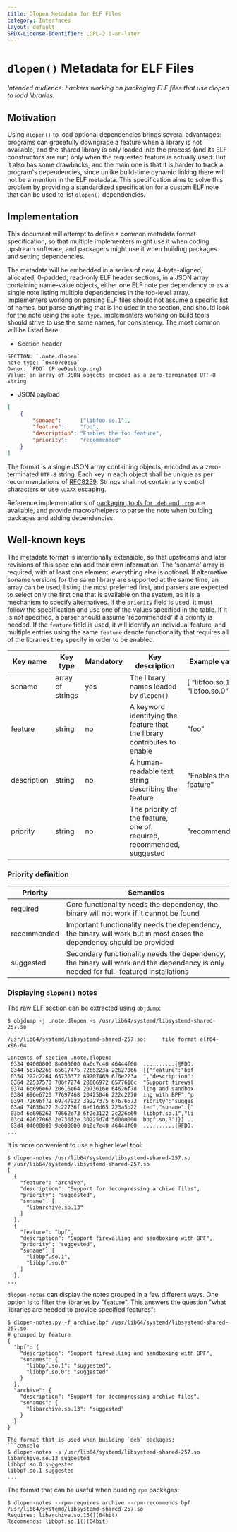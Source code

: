 ```yaml
---
title: Dlopen Metadata for ELF Files
category: Interfaces
layout: default
SPDX-License-Identifier: LGPL-2.1-or-later
---
```


# `dlopen()` Metadata for ELF Files

*Intended audience: hackers working on packaging ELF files that use dlopen to load libraries.*

## Motivation

Using `dlopen()` to load optional dependencies brings several advantages: programs can gracefully downgrade
a feature when a library is not available, and the shared library is only loaded into the process (and its
ELF constructors are run) only when the requested feature is actually used. But it also has some drawbacks,
and the main one is that it is harder to track a program's dependencies, since unlike build-time dynamic
linking there will not be a mention in the ELF metadata. This specification aims to solve this problem by
providing a standardized specification for a custom ELF note that can be used to list `dlopen()`
dependencies.

## Implementation

This document will attempt to define a common metadata format specification, so that multiple implementers
might use it when coding upstream software, and packagers might use it when building packages and setting
dependencies.

The metadata will be embedded in a series of new, 4-byte-aligned, allocated, 0-padded, read-only ELF header
sections, in a JSON array containing name-value objects, either one ELF note per dependency or as a single
note listing multiple dependencies in the top-level array. Implementers working on parsing ELF files should
not assume a specific list of names, but parse anything that is included in the section, and should look for
the note using the `note type`. Implementers working on build tools should strive to use the same names, for
consistency. The most common will be listed here.

* Section header

```
SECTION: `.note.dlopen`
note type: `0x407c0c0a`
Owner: `FDO` (FreeDesktop.org)
Value: an array of JSON objects encoded as a zero-terminated UTF-8 string
```

* JSON payload

```json
[
    {
        "soname":      ["libfoo.so.1"],
        "feature":     "foo",
        "description": "Enables the foo feature",
        "priority":    "recommended"
    }
]
```

The format is a single JSON array containing objects, encoded as a zero-terminated `UTF-8` string. Each key
in each object shall be unique as per recommendations of [RFC8259](https://datatracker.ietf.org/doc/html/rfc8259#section-4).
Strings shall not contain any control characters or use `\uXXX` escaping.

Reference implementations of [packaging tools for `.deb` and `.rpm`](https://github.com/systemd/package-notes)
are available, and provide macros/helpers to parse the note when building packages and adding dependencies.

## Well-known keys

The metadata format is intentionally extensible, so that upstreams and later revisions of this spec can add
their own information. The 'soname' array is required, with at least one element, everything else is
optional. If alternative soname versions for the same library are supported at the same time, an array can
be used, listing the most preferred first, and parsers are expected to select only the first one that is
available on the system, as it is a mechanism to specify alternatives. If the `priority` field is used, it
must follow the specification and use one of the values specified in the table. If it is not specified, a
parser should assume 'recommended' if a priority is needed. If the `feature` field is used, it will identify
an individual feature, and multiple entries using the same `feature` denote functionality that requires all
of the libraries they specify in order to be enabled.

| Key name    | Key type                   | Mandatory | Key description                                                          | Example value                    |
|-------------|----------------------------|-----------|--------------------------------------------------------------------------|----------------------------------|
| soname      | array of strings           | yes       | The library names loaded by `dlopen()`                                   | [ "libfoo.so.1", "libfoo.so.0" ] |
| feature     | string                     | no        | A keyword identifying the feature that the library contributes to enable | "foo"                            |
| description | string                     | no        | A human-readable text string describing the feature                      | "Enables the foo feature"        |
| priority    | string                     | no        | The priority of the feature, one of: required, recommended, suggested    | "recommended"                    |

### Priority definition

| Priority    | Semantics                                                                                                                            |
|-------------|--------------------------------------------------------------------------------------------------------------------------------------|
| required    | Core functionality needs the dependency, the binary will not work if it cannot be found                                              |
| recommended | Important functionality needs the dependency, the binary will work but in most cases the dependency should be provided               |
| suggested   | Secondary functionality needs the dependency, the binary will work and the dependency is only needed for full-featured installations |

### Displaying `dlopen()` notes

The raw ELF section can be extracted using `objdump`:
```console
$ objdump -j .note.dlopen -s /usr/lib64/systemd/libsystemd-shared-257.so

/usr/lib64/systemd/libsystemd-shared-257.so:     file format elf64-x86-64

Contents of section .note.dlopen:
 0334 04000000 8e000000 0a0c7c40 46444f00  ..........|@FDO.
 0344 5b7b2266 65617475 7265223a 22627066  [{"feature":"bpf
 0354 222c2264 65736372 69707469 6f6e223a  ","description":
 0364 22537570 706f7274 20666972 6577616c  "Support firewal
 0374 6c696e67 20616e64 2073616e 64626f78  ling and sandbox
 0384 696e6720 77697468 20425046 222c2270  ing with BPF","p
 0394 72696f72 69747922 3a227375 67676573  riority":"sugges
 03a4 74656422 2c22736f 6e616d65 223a5b22  ted","soname":["
 03b4 6c696262 70662e73 6f2e3122 2c226c69  libbpf.so.1","li
 03c4 62627066 2e736f2e 30225d7d 5d000000  bbpf.so.0"]}]...
 03d4 04000000 9e000000 0a0c7c40 46444f00  ..........|@FDO.
...
```

It is more convenient to use a higher level tool:
```console
$ dlopen-notes /usr/lib64/systemd/libsystemd-shared-257.so
# /usr/lib64/systemd/libsystemd-shared-257.so
[
  {
    "feature": "archive",
    "description": "Support for decompressing archive files",
    "priority": "suggested",
    "soname": [
      "libarchive.so.13"
    ]
  },
  {
    "feature": "bpf",
    "description": "Support firewalling and sandboxing with BPF",
    "priority": "suggested",
    "soname": [
      "libbpf.so.1",
      "libbpf.so.0"
    ]
  },
...
```

`dlopen-notes` can display the notes grouped in a few different ways.
One option is to filter the libraries by "feature". This answers the
question "what libraries are needed to provide specified features":

```console
$ dlopen-notes.py -f archive,bpf /usr/lib64/systemd/libsystemd-shared-257.so
# grouped by feature
{
  "bpf": {
    "description": "Support firewalling and sandboxing with BPF",
    "sonames": {
      "libbpf.so.1": "suggested",
      "libbpf.so.0": "suggested"
    }
  },
  "archive": {
    "description": "Support for decompressing archive files",
    "sonames": {
      "libarchive.so.13": "suggested"
    }
  }
}

The format that is used when building `deb` packages:
```console
$ dlopen-notes -s /usr/lib64/systemd/libsystemd-shared-257.so
libarchive.so.13 suggested
libbpf.so.0 suggested
libbpf.so.1 suggested
...
```

The format that can be useful when building `rpm` packages:
```console
$ dlopen-notes --rpm-requires archive --rpm-recommends bpf  /usr/lib64/systemd/libsystemd-shared-257.so
Requires: libarchive.so.13()(64bit)
Recommends: libbpf.so.1()(64bit)
```
